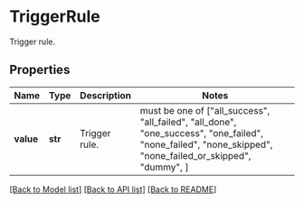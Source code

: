 # TriggerRule

Trigger rule.
## Properties
Name | Type | Description | Notes
------------ | ------------- | ------------- | -------------
**value** | **str** | Trigger rule. |  must be one of ["all_success", "all_failed", "all_done", "one_success", "one_failed", "none_failed", "none_skipped", "none_failed_or_skipped", "dummy", ]

[[Back to Model list]](../README.md#documentation-for-models) [[Back to API list]](../README.md#documentation-for-api-endpoints) [[Back to README]](../README.md)


